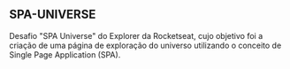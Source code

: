 ## SPA-UNIVERSE

Desafio "SPA Universe" do Explorer da Rocketseat, cujo objetivo foi a criação de uma página de exploração do universo utilizando o conceito de Single Page Application (SPA).
